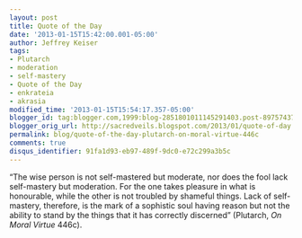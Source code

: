 ```yaml
---
layout: post
title: Quote of the Day
date: '2013-01-15T15:42:00.001-05:00'
author: Jeffrey Keiser
tags:
- Plutarch
- moderation
- self-mastery
- Quote of the Day
- enkrateia
- akrasia
modified_time: '2013-01-15T15:54:17.357-05:00'
blogger_id: tag:blogger.com,1999:blog-2851801011145291403.post-8975743725115171820
blogger_orig_url: http://sacredveils.blogspot.com/2013/01/quote-of-day.html
permalink: blog/quote-of-the-day-plutarch-on-moral-virtue-446c
comments: true
disqus_identifier: 91fa1d93-eb97-489f-9dc0-e72c299a3b5c
---
```


“The wise person is not self-mastered but moderate, nor does the fool lack self-mastery but moderation. For the one takes pleasure in what is honourable, while the other is not troubled by shameful things. Lack of self-mastery, therefore, is the mark of a sophistic soul having reason but not the ability to stand by the things that it has correctly discerned” (Plutarch, *On Moral Virtue* 446c).